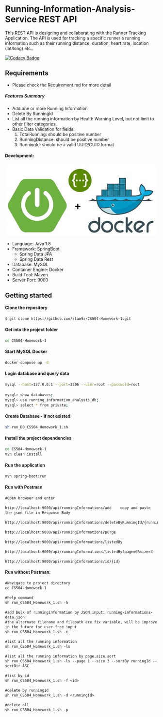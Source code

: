 # Running-Information-Analysis-Service REST API
This REST API is designing and collaborating with the Runner Tracking Application. The API is used for tracking a specific runner's running information such as their running distance, duration, heart rate, location (lat/long) etc..  

[![Codacy Badge](https://api.codacy.com/project/badge/Grade/6bb7b07e21fe4096a506266d3b6f6b2c)](https://www.codacy.com/app/slam9z/CS504-Homework-1?utm_source=github.com&amp;utm_medium=referral&amp;utm_content=slam9z/CS504-Homework-1&amp;utm_campaign=Badge_Grade)

## Requirements
* Please check the [Requirement.md](./Project_Log/Requirement.md) for more detail 
##### Features Summary
* Add one or more Running Information  
* Delete By RunningId
* List all the running information by Health Warning Level, but not limit to other filter categories.
* Basic Data Validation for fields:
    1. TotalRunning: should be positive number
    2. RunningDistance: should be positive number
    3. RunningId: should be a valid UUID/GUID format

#### Development:
![Based on](./Project_Log/images/SpringBoot_Rest_docker.png)
- Language: Java 1.8
- Framework: SpringBoot
    * Spring Data JPA
    * Spring Data Rest
- Database: MySQL
- Container Engine: Docker
- Build Tool: Maven
- Server Port: 9000

## Getting started

#### Clone the repository
```Bash
$ git clone https://github.com/slam9z/CS504-Homework-1.git
```
#### Get into the project folder
```Bash
cd CS504-Homework-1
```

#### Start MySQL Docker
```Bash
docker-compose up -d
```
#### Login database and query data
 ```Bash
mysql --host=127.0.0.1 --port=3306 --user=root --password=root
 
mysql> show databases; 
mysql> use running_information_analysis_db;
mysql> select * from private;
 
 ```
#### Create Database - if not existed
```Bash
sh run_DB_CS504_Homework_1.sh
```

#### Install the project dependencies
```Bash
cd CS504-Homework-1
mvn clean install
```

#### Run the application 
```Bash
mvn spring-boot:run
```

#### Run with Postman
```
#Open browser and enter 

http://localhost:9000/api/runningInformations/add    copy and paste the json file in Response Body

http://localhost:9000/api/runningInformations/deleteByRunningId/{runningId}

http://localhost:9000/api/runningInformations/purge

http://localhost:9000/api/runningInformations/listedBy

http://localhost:9000/api/runningInformations/listedBy?page=0&size=3

http://localhost:9000/api/runningInformations/id/{id}
```

#### Run without Postman:
```
#Navigate to project directory
cd CS504-Homework-1

#help command
sh run_CS504_Homework_1.sh -h

#add bulk of runninginformation by JSON input: running-informations-data.json 
#the alternate filename and filepath are fix variable, will be improve in the future for user free input
sh run_CS504_Homework_1.sh -c 

#list all the running information
sh run_CS504_Homework_1.sh -ls

#list all the running information by page,size,sort
sh run_CS504_Homework_1.sh -ls --page 1 --size 3 --sortBy runningId --sortDir ASC

#list by id
sh run_CS504_Homework_1.sh -f <id>

#delete by runningId
sh run_CS504_Homework_1.sh -d <runningId>

#delete all
sh run_CS504_Homework_1.sh -p

```





